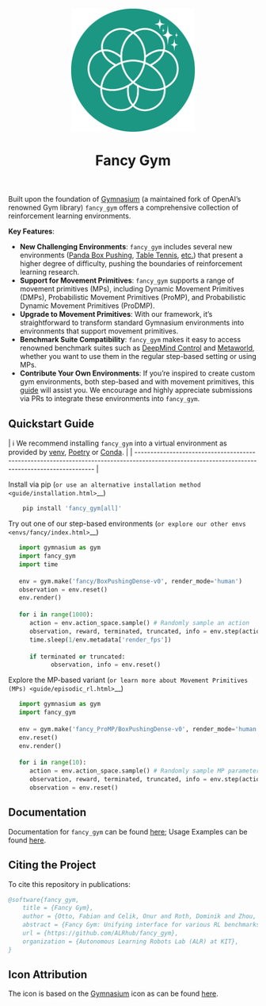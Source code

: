 <h1 align="center">
  <br>
  <img src='https://raw.githubusercontent.com/ALRhub/fancy_gym/master/icon.svg' width="250px">
  <br><br>
  <b>Fancy Gym</b>
  <br><br>
</h1>

Built upon the foundation of [Gymnasium](https://gymnasium.farama.org/) (a maintained fork of OpenAI’s renowned Gym library) `fancy_gym` offers a comprehensive collection of reinforcement learning environments.

**Key Features**:

- **New Challenging Environments**: `fancy_gym` includes several new environments ([Panda Box Pushing](https://dominik-roth.eu/fancy/envs/fancy/mujoco.html#box-pushing), [Table Tennis](https://dominik-roth.eu/fancy/envs/fancy/mujoco.html#table-tennis), [etc.](https://dominik-roth.eu/fancy/envs/fancy/index.html)) that present a higher degree of difficulty, pushing the boundaries of reinforcement learning research.
- **Support for Movement Primitives**: `fancy_gym` supports a range of movement primitives (MPs), including Dynamic Movement Primitives (DMPs), Probabilistic Movement Primitives (ProMP), and Probabilistic Dynamic Movement Primitives (ProDMP).
- **Upgrade to Movement Primitives**: With our framework, it’s straightforward to transform standard Gymnasium environments into environments that support movement primitives.
- **Benchmark Suite Compatibility**: `fancy_gym` makes it easy to access renowned benchmark suites such as [DeepMind Control](dominik-roth.eu/fancy/envs/dmc.html)
  and [Metaworld](https://dominik-roth.eu/fancy/envs/meta.html), whether you want to use them in the regular step-based setting or using MPs.
- **Contribute Your Own Environments**: If you’re inspired to create custom gym environments, both step-based and with movement primitives, this [guide](https://dominik-roth.eu/fancy/guide/upgrading_envs.html) will assist you. We encourage and highly appreciate submissions via PRs to integrate these environments into `fancy_gym`.

## Quickstart Guide

| &#x2139; We recommend installing `fancy_gym` into a virtual environment as provided by [venv](https://docs.python.org/3/library/venv.html), [Poetry](https://python-poetry.org/) or [Conda](https://docs.conda.io/en/latest/).
|
| ----------------------------------------------------------------------------------------------------------------------------------------------- |

Install via pip (`or use an alternative installation method <guide/installation.html>`\_\_)

```bash
    pip install 'fancy_gym[all]'
```

Try out one of our step-based environments (`or explore our other envs <envs/fancy/index.html>`\_\_)

```python
   import gymnasium as gym
   import fancy_gym
   import time

   env = gym.make('fancy/BoxPushingDense-v0', render_mode='human')
   observation = env.reset()
   env.render()

   for i in range(1000):
      action = env.action_space.sample() # Randomly sample an action
      observation, reward, terminated, truncated, info = env.step(action)
      time.sleep(1/env.metadata['render_fps'])

      if terminated or truncated:
            observation, info = env.reset()
```

Explore the MP-based variant (`or learn more about Movement Primitives (MPs) <guide/episodic_rl.html>`\_\_)

```python
   import gymnasium as gym
   import fancy_gym

   env = gym.make('fancy_ProMP/BoxPushingDense-v0', render_mode='human')
   env.reset()
   env.render()

   for i in range(10):
      action = env.action_space.sample() # Randomly sample MP parameters
      observation, reward, terminated, truncated, info = env.step(action) # Will execute full trajectory, based on MP
      observation = env.reset()
```

## Documentation

Documentation for `fancy_gym` can be found [here](https://dominik-roth.eu/fancy); Usage Examples can be found [here](https://dominik-roth.eu/fancy/examples/general.html).

## Citing the Project

To cite this repository in publications:

```bibtex
@software{fancy_gym,
	title = {Fancy Gym},
	author = {Otto, Fabian and Celik, Onur and Roth, Dominik and Zhou, Hongyi},
	abstract = {Fancy Gym: Unifying interface for various RL benchmarks with support for Black Box approaches.},
	url = {https://github.com/ALRhub/fancy_gym},
	organization = {Autonomous Learning Robots Lab (ALR) at KIT},
}
```

## Icon Attribution

The icon is based on the [Gymnasium](https://github.com/Farama-Foundation/Gymnasium) icon as can be found [here](https://gymnasium.farama.org/_static/img/gymnasium_black.svg).
